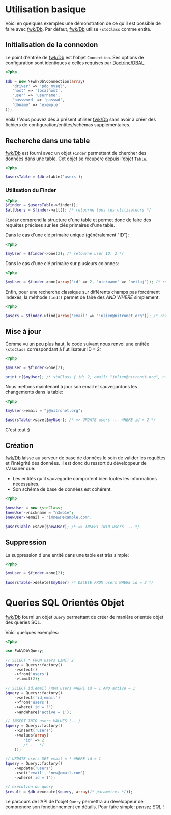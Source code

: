 # Utilisation basique

Voici en quelques exemples une démonstration de ce qu'il est possible de faire avec [fwk/Db](http://github.com/fwk/Db). Par défaut, [fwk/Db](http://github.com/fwk/Db) utilise ```\stdClass``` comme entité. 

## Initialisation de la connexion

Le point d'entrée de [fwk/Db](http://github.com/fwk/Db) est l'objet ```Connection```. Ses options de configuration sont identiques à celles requises par [Doctrine/DBAL](http://docs.doctrine-project.org/projects/doctrine-dbal/en/latest/reference/configuration.html). 

``` php
<?php

$db = new \Fwk\Db\Connection(array(
   'driver' => 'pdo_mysql',
   'host' => 'localhost',
   'user' => 'username',
   'password' => 'passwd',
   'dbname' => 'exemple'
));
```

Voilà ! Vous pouvez dès à présent utiliser [fwk/Db](http://github.com/fwk/Db) sans avoir à créer des fichiers de configuration/entités/schémas supplémentaires.

## Recherche dans une table

[fwk/Db](http://github.com/fwk/Db) est fourni avec un objet ```Finder``` permettant de chercher des données dans une table. Cet objet se récupère depuis l'objet ```Table```.

``` php
<?php

$usersTable = $db->table('users');
```

### Utilisation du Finder

``` php
<?php
$finder = $usersTable->finder();
$allUsers = $finder->all(); /* retourne tous les utilisateurs */
```

```Finder``` comprend la structure d'une table et permet donc de faire des requêtes précises sur les clés primaires d'une table. 

Dans le cas d'une clé primaire unique (généralement "ID"):

``` php
<?php

$myUser = $finder->one(2); /* retourne user ID: 2 */
```

Dans le cas d'une clé primaire sur plusieurs colonnes:

``` php
<?php

$myUser = $finder->one(array('id' => 2, 'nickname' => 'neiluj')); /* retourne user ID: 2 */
```

Enfin, pour une recherche classique sur différents champs pas forcément indexés, la méthode ```find()``` permet de faire des _AND WHERE_ simplement:

``` php
<?php

$users = $finder->find(array('email' => 'julien@nitronet.org')); /* retourne un ou plusieurs résultats */
```

## Mise à jour

Comme vu un peu plus haut, le code suivant nous renvoi une entitée ```\stdClass``` correspondant à l'utilisateur ID = 2:

``` php
<?php

$myUser = $finder->one(2);

print_r($myUser); /* stdClass { id: 2, email: "julien@nitronet.org", nickname: "neiluj" } */
```

Nous mettons maintenant à jour son email et sauvegardons les changements dans la table:

``` php
<?php

$myUser->email = "j@nitronet.org";

$usersTable->save($myUser); /* => UPDATE users ... WHERE id = 2 */
```

C'est tout :)

## Création

[fwk/Db](http://github.com/fwk/Db) laisse au serveur de base de données le soin de valider les requêtes et l'intégrité des données. Il est donc du ressort du développeur de s'assurer que:

* Les entités qu'il sauvegarde comportent bien toutes les informations nécessaires.
* Son schéma de base de données est cohérent.

``` php
<?php

$newUser = new \stdClass;
$newUser->nickname = "n3wb1e";
$newUser->email = "imnew@example.com";

$usersTable->save($newUser); /* => INSERT INTO users ... */
```

## Suppression

La suppression d'une entité dans une table est très simple:

``` php
<?php

$myUser = $finder->one(2);

$usersTable->delete($myUser) /* DELETE FROM users WHERE id = 2 */
```

# Queries SQL Orientés Objet

[fwk/Db](http://github.com/fwk/Db) fourni un objet ```Query``` permettant de créer de manière orientée objet des queries SQL. 

Voici quelques exemples:

``` php
<?php

use Fwk\Db\Query;

// SELECT * FROM users LIMIT 2
$query = Query::factory()
	->select()
	->from('users')
	->limit(2); 

// SELECT id,email FROM users WHERE id = 1 AND active = 1
$query = Query::factory()
	->select('id,email')
	->from('users')
	->where('id = ?')
	->andWhere('active = 1');

// INSERT INTO users VALUES (...)
$query = Query::factory()
	->insert('users')
	->values(array(
	    'id' => 2
	    /* ... */
	));

// UPDATE users SET email = ? WHERE id = 1
$query = Query::factory()
	->update('users')
	->set('email', 'new@email.com')
	->where('id = 1');

// exécution du query
$result = $db->execute($query, array(/* paramètres */));
```

Le parcours de l'API de l'objet ```Query``` permettra au développeur de comprendre son fonctionnement en détails. Pour faire simple: *pensez SQL* !


